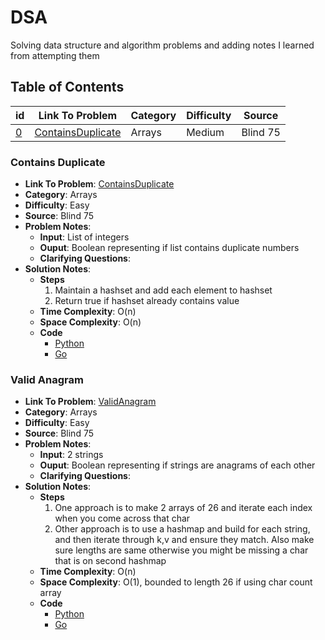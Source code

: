 # DSA
Solving data structure and algorithm problems and adding notes I learned from attempting them

## Table of Contents
| id | Link To Problem  | Category | Difficulty | Source |
| -- | --  | -- | -- | -- |
| [0](#contains-duplicate) | [ContainsDuplicate](https://leetcode.com/problems/3sum/)  | Arrays | Medium | Blind 75 | 


### Contains Duplicate
  - **Link To Problem**: [ContainsDuplicate](https://leetcode.com/problems/3sum/) 
  - **Category**: Arrays
  - **Difficulty**: Easy
  - **Source**: Blind 75
  - **Problem Notes**:
    - **Input**: List of integers
    - **Ouput**: Boolean representing if list contains duplicate numbers
    - **Clarifying Questions**:
  - **Solution Notes**:
    - **Steps**
      1. Maintain a hashset and add each element to hashset
      2. Return true if hashset already contains value
    - **Time Complexity**: O(n)
    - **Space Complexity**: O(n)
    - **Code**
      -  [Python](https://github.com/lowat/DSA/blob/main/Arrays/ContainsDuplicate/containsDuplicate.py)
      -  [Go](https://github.com/lowat/DSA/blob/main/Arrays/ContainsDuplicate/containsDuplicate.go)

### Valid Anagram
  - **Link To Problem**: [ValidAnagram](https://leetcode.com/problems/valid-anagram/) 
  - **Category**: Arrays
  - **Difficulty**: Easy
  - **Source**: Blind 75
  - **Problem Notes**:
    - **Input**: 2 strings
    - **Ouput**: Boolean representing if strings are anagrams of each other
    - **Clarifying Questions**:
  - **Solution Notes**:
    - **Steps**
      1. One approach is to make 2 arrays of 26 and iterate each index when you come across that char
      2. Other approach is to use a hashmap and build for each string, and then iterate through k,v and ensure they match. Also make sure lengths are same otherwise you might be missing a char that is on second hashmap
    - **Time Complexity**: O(n)
    - **Space Complexity**: O(1), bounded to length 26 if using char count array
    - **Code**
      -  [Python](https://github.com/lowat/DSA/blob/main/Arrays/ValidAnagram/validAnagram.py)
      -  [Go](https://github.com/lowat/DSA/blob/main/Arrays/ValidAnagram/validAnagram.go)